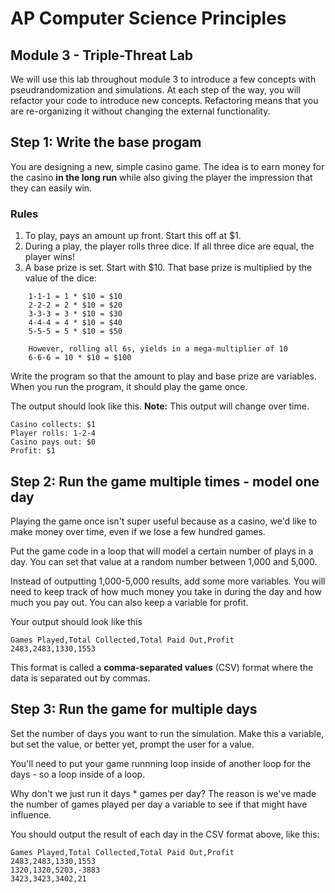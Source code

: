 # AP Computer Science Principles 
## Module 3 - Triple-Threat Lab
We will use this lab throughout module 3 to introduce a few concepts with pseudrandomization and simulations.
At each step of the way, you will refactor your code to introduce new concepts. Refactoring means that you are re-organizing it without changing the external functionality.

## Step 1: Write the base progam
You are designing a new, simple casino game. The idea is to earn money for the casino **in the long run** while also giving the player the impression that they can easily win.

### Rules
1. To play, pays an amount up front. Start this off at $1.
2. During a play, the player rolls three dice. If all three dice are equal, the player wins!
3. A base prize is set. Start with $10. That base prize is multiplied by the value of the dice:

```
    1-1-1 = 1 * $10 = $10
    2-2-2 = 2 * $10 = $20
    3-3-3 = 3 * $10 = $30
    4-4-4 = 4 * $10 = $40
    5-5-5 = 5 * $10 = $50

    However, rolling all 6s, yields in a mega-multiplier of 10
    6-6-6 = 10 * $10 = $100
```

Write the program so that the amount to play and base prize are variables. When you run the program, it should play the game once.

The output should look like this. **Note:** This output will change over time.

```
Casino collects: $1
Player rolls: 1-2-4
Casino pays out: $0
Profit: $1
```

## Step 2: Run the game multiple times - model one day
Playing the game once isn't super useful because as a casino, we'd like to make money over time, even if we lose a few hundred games.

Put the game code in a loop that will model a certain number of plays in a day. You can set that value at a random number between 1,000 and 5,000.

Instead of outputting 1,000-5,000 results, add some more variables. You will need to keep track of how much money you take in during the day and how much you pay out. You can also keep a variable for profit.

Your output should look like this
```
Games Played,Total Collected,Total Paid Out,Profit
2483,2483,1330,1553
```

This format is called a **comma-separated values** (CSV) format where the data is separated out by commas.

## Step 3: Run the game for multiple days
Set the number of days you want to run the simulation. Make this a variable, but set the value, or better yet, prompt the user for a value.

You'll need to put your game runnning loop inside of another loop for the days - so a loop inside of a loop.

Why don't we just run it days * games per day? The reason is we've made the number of games played per day a variable to see if that might have influence.

You should output the result of each day in the CSV format above, like this:
```
Games Played,Total Collected,Total Paid Out,Profit
2483,2483,1330,1553
1320,1320,5203,-3883
3423,3423,3402,21
```
